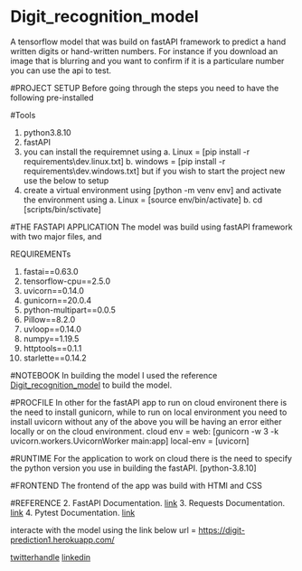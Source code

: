 # Digit_recognition_model
A tensorflow model that was build on fastAPI framework to predict a hand written digits or hand-written numbers. For instance if you download an image that is blurring and you want to confirm if it is a particulare number you can use the api to test.

#PROJECT SETUP
Before going through the steps you need to have the following pre-installed

#Tools
1. python3.8.10
2. fastAPI
3. you can install the requiremnet using 
     a. Linux = [pip install -r requirements\dev.linux.txt]
     b. windows = [pip install -r requirements\dev.windows.txt]
   but if you wish to start the project new use the below to setup
4. create a virtual environment using [python -m venv env] and activate the environment using 
    a. Linux = [source env/bin/activate]
    b. cd [scripts/bin/sctivate]
 
#THE FASTAPI APPLICATION
The model was build using fastAPI framework with two major files, [](main.py) and [](component.py)

REQUIREMENTs
1. fastai==0.63.0
2. tensorflow-cpu==2.5.0
3. uvicorn==0.14.0
4. gunicorn==20.0.4
5. python-multipart==0.0.5
6. Pillow==8.2.0
7. uvloop==0.14.0
8. numpy==1.19.5
9. httptools==0.1.1
10. starlette==0.14.2

#NOTEBOOK
In building the model I used the reference [Digit_recognition_model](https://github.com/cisco00/Digit_recognition_model/blob/master/digit-prediction-model.ipynb) to build the model.

#PROCFILE
In other for the fastAPI app to run on cloud environent there is the need to install gunicorn, while to run on local environment you need to install uvicorn without any of the above you will be having an error either locally or on the cloud environment.
cloud env = web: [gunicorn -w 3 -k uvicorn.workers.UvicornWorker main:app]
local-env = [uvicorn]

#RUNTIME
For the application to work on cloud there is the need to specify the python version you use in building the fastAPI.
[python-3.8.10]

#FRONTEND
The frontend of the app was build with HTMl and CSS

#REFERENCE
2. FastAPI Documentation. [link](https://fastapi.tiangolo.com/)
3. Requests Documentation. [link](https://docs.python-requests.org/en/master/)
4. Pytest Documentation. [link](https://docs.pytest.org/en/stable/contents.html)

interacte with the model using the link below
url = https://digit-prediction1.herokuapp.com/

[twitterhandle](https://twitter.com/ikwufrancis)
[linkedin](https://www.linkedin.com/in/idoko-ikwu-633b6134/)


